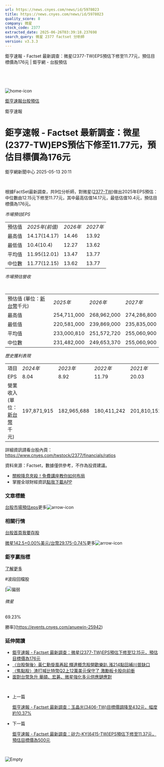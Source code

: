 ```yaml
---
url: https://news.cnyes.com/news/id/5978023
title: https://news.cnyes.com/news/id/5978023
quality_score: 8
company: 微星
stock_code: 2377
extracted_date: 2025-06-26T03:39:18.237698
search_query: 微星 2377 factset 分析師
version: v3.3.3
---
```


鉅亨速報 - Factset 最新調查：微星(2377-TW)EPS預估下修至11.77元，預估目標價為176元 | 鉅亨網 - 台股預估

‌

‌

![home-icon](/assets/icons/breadCrumb/symbol-icon-home.svg)

[鉅亨速報](/news/cat/anue_live)[台股預估](/news/cat/tw_forecast)

鉅亨速報

# 鉅亨速報 - Factset 最新調查：微星(2377-TW)EPS預估下修至11.77元，預估目標價為176元

鉅亨網新聞中心 2025-05-13 20:11

‌

根據FactSet最新調查，共9位分析師，對微星([2377-TW](https://www.cnyes.com/twstock/2377))做出2025年EPS預估：中位數由12.15元下修至11.77元，其中最高估值14.17元，最低估值10.4元，預估目標價為176元。

*市場預估EPS*

|  |  |  |  |
| --- | --- | --- | --- |
| 預估值 | *2025年(前值)* | *2026年* | *2027年* |
| 最高值 | 14.17(14.17) | 14.46 | 13.92 |
| 最低值 | 10.4(10.4) | 12.27 | 13.62 |
| 平均值 | 11.95(12.01) | 13.47 | 13.77 |
| 中位數 | 11.77(12.15) | 13.62 | 13.77 |

*市場預估營收*

‌

|  |  |  |  |
| --- | --- | --- | --- |
| 預估值 (單位：[新台幣](https://invest.cnyes.com/forex/detail/usdtwd)千元) | *2025年* | *2026年* | *2027年* |
| 最高值 | 254,711,000 | 268,962,000 | 274,286,800 |
| 最低值 | 220,581,000 | 239,869,000 | 235,835,000 |
| 平均值 | 233,000,810 | 251,572,720 | 255,060,900 |
| 中位數 | 231,482,000 | 249,653,370 | 255,060,900 |

*歷史獲利表現*

|  |  |  |  |  |
| --- | --- | --- | --- | --- |
| 項目 | *2024年* | *2023年* | *2022年* | *2021年* |
| EPS | 8.04 | 8.92 | 11.79 | 20.03 |
| 營業收入 (單位：[新台幣](https://invest.cnyes.com/forex/detail/usdtwd)千元) | 197,871,915 | 182,965,688 | 180,411,242 | 201,810,152 |

詳細資訊請看台股內頁：  
<https://www.cnyes.com/twstock/2377/financials/ratios>

資料來源：Factset，數據僅供參考，不作為投資建議。

* [關稅降息夾殺！免費講座教你如何布局](https://www.rsc.com.tw/Cnyes_RSC/SeminarBooking2025InvestmentOutlook.aspx?utm_source=anue&utm_medium=usstocks_end)
* 掌握全球財經資訊[點我下載APP](http://www.cnyes.com/app/?utm_source=mweb&utm_medium=HamMenuBanner&utm_campaign=fixed&utm_content=entr)

### 文章標籤

[台股](https://news.cnyes.com/tag/台股 "台股")[市場預估](https://news.cnyes.com/tag/市場預估 "市場預估")[eps](https://news.cnyes.com/tag/eps "eps")更多![arrow-icon](/assets/icons/arrows/arrow-down.svg)

### 相關行情

[台股首頁](https://www.cnyes.com/twstock)[我要存股](https://supr.link/8OHaU)

[微星142.5+0.00%](https://www.cnyes.com/twstock/2377)[美元/台幣29.175-0.74%](https://invest.cnyes.com/forex/detail/USDTWD)更多![arrow-icon](/assets/icons/arrows/arrow-down.svg)

### 鉅亨贏指標

[了解更多](https://events.cnyes.com/anuewin-25942)

#波段回檔股

[![偏弱](/assets/icons/win-indicator/short.svg)

###### 微星

69.23%

勝率](https://events.cnyes.com/anuewin-25942)

### 延伸閱讀

* [鉅亨速報 - Factset 最新調查：微星(2377-TW)EPS預估下修至12.15元，預估目標價為176元](/news/id/5976196)
* [〈台股盤後〉黃仁勳旋風再起 輝達概念股開歡樂趴 漲214點回補川普缺口](/news/id/5974354)
* [〈焦點股〉渣打喊比特幣Q2上12萬美元保守了 激勵板卡股向前衝](/news/id/5973893)
* [面對台幣急升 華碩、宏碁、微星強化多元供應鏈應對](/news/id/5972441)

‌

* 上一篇

  [鉅亨速報 - Factset 最新調查：玉晶光(3406-TW)目標價調降至432元，幅度約10.37%](/news/id/5978412)
* 下一篇

  [鉅亨速報 - Factset 最新調查：矽力-KY(6415-TW)EPS預估下修至11.37元，預估目標價為500元](/news/id/5976197)

‌

![Empty](/assets/icons/skeleton/empty-image.svg)

‌